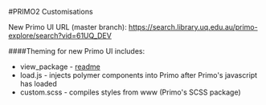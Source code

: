 #PRIMO2 Customisations

New Primo UI URL (master branch): https://search.library.uq.edu.au/primo-explore/search?vid=61UQ_DEV

####Theming for new Primo UI includes:

- view_package - [readme](https://github.com/uqlibrary/uqlibrary-reusable-components/blob/master/applications/primo2/view_package/README.md)
- load.js - injects polymer components into Primo after Primo's javascript has loaded
- custom.scss - compiles styles from www (Primo's SCSS package)


  
  